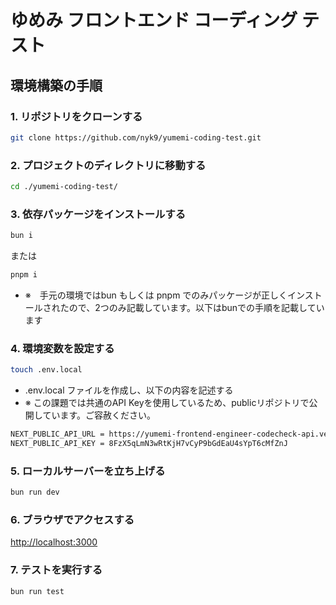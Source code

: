 # ゆめみ フロントエンド コーディング テスト

## 環境構築の手順

### 1. リポジトリをクローンする
```bash
git clone https://github.com/nyk9/yumemi-coding-test.git
```

### 2. プロジェクトのディレクトリに移動する
```bash
cd ./yumemi-coding-test/
```

### 3. 依存パッケージをインストールする
```bash
bun i
```
または
```bash
pnpm i
```
- ※　手元の環境ではbun もしくは pnpm でのみパッケージが正しくインストールされたので、2つのみ記載しています。以下はbunでの手順を記載しています

### 4. 環境変数を設定する
```bash
touch .env.local
```
- .env.local ファイルを作成し、以下の内容を記述する
- ※ この課題では共通のAPI Keyを使用しているため、publicリポジトリで公開しています。ご容赦ください。
```bash
NEXT_PUBLIC_API_URL = https://yumemi-frontend-engineer-codecheck-api.vercel.app
NEXT_PUBLIC_API_KEY = 8FzX5qLmN3wRtKjH7vCyP9bGdEaU4sYpT6cMfZnJ
```

### 5. ローカルサーバーを立ち上げる
```bash
bun run dev
```

### 6. ブラウザでアクセスする
[http://localhost:3000](http://localhost:3000)

### 7. テストを実行する
```bash
bun run test
```
